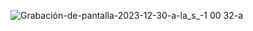 
![Grabación-de-pantalla-2023-12-30-a-la_s_-1 00 32-a](https://github.com/luissanchezdev/gestion-usuarios-java-mysql/assets/50006980/40f68dd1-03c3-4054-9901-1078f205440e)
